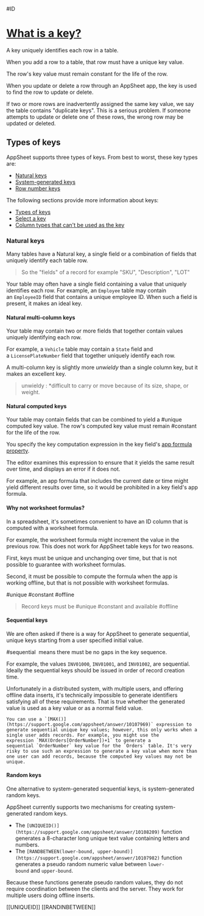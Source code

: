 #ID 

# [What is a key?](https://support.google.com/appsheet/answer/10106672?visit_id=638071750114024723-586269696&p=key&rd=1#types)

A key uniquely identifies each row in a table.

When you add a row to a table, that row must have a unique key value. 

The row's key value must remain constant for the life of the row.

When you update or delete a row through an AppSheet app, the key is used to find the row to update or delete.

If two or more rows are inadvertently assigned the same key value, we say the table contains "duplicate keys". This is a serious problem. If someone attempts to update or delete one of these rows, the wrong row may be updated or deleted.

## Types of keys

AppSheet supports three types of keys. From best to worst, these key types are:

-   [Natural keys](https://support.google.com/appsheet/answer/10106672?visit_id=638071750114024723-586269696&p=key&rd=1#natural-keys)
-   [System-generated keys](https://support.google.com/appsheet/answer/10106672?visit_id=638071750114024723-586269696&p=key&rd=1#system-generated-key)
-   [Row number keys](https://support.google.com/appsheet/answer/10106672?visit_id=638071750114024723-586269696&p=key&rd=1#row-number-key)

The following sections provide more information about keys:

-   [Types of keys](https://support.google.com/appsheet/answer/10106672?visit_id=638071750114024723-586269696&p=key&rd=1#types)
-   [Select a key](https://support.google.com/appsheet/answer/10106672?visit_id=638071750114024723-586269696&p=key&rd=1#select)
-   [Column types that can't be used as the key](https://support.google.com/appsheet/answer/10106672?visit_id=638071750114024723-586269696&p=key&rd=1#unsupported-column-types)


### Natural keys

Many tables have a Natural key, a single field or a combination of fields that uniquely identify each table row.

> So the "fields" of a record for example "SKU", "Description", "LOT"

Your table may often have a single field containing a value that uniquely identifies each row. For example, an `Employee` table may contain an `EmployeeID` field that contains a unique employee ID. When such a field is present, it makes an ideal key.

#### Natural multi-column keys

Your table may contain two or more fields that together contain values uniquely identifying each row. 

For example, a `Vehicle` table may contain a `State` field and a `LicensePlateNumber` field that together uniquely identify each row. 

A multi-column key is slightly more *unwieldy* than a single column key, but it makes an excellent key.

> unwieldy : *difficult to carry or move because of its size, shape, or weight.

#### Natural computed keys

Your table may contain fields that can be combined to yield a #unique computed key value. The row's computed key value must remain #constant for the life of the row.

You specify the key computation expression in the key field's [app formula property](https://support.google.com/appsheet/answer/10106437).

The editor examines this expression to ensure that it yields the same result over time, and displays an error if it does not. 

For example, an app formula that includes the current date or time might yield different results over time, so it would be prohibited in a key field's app formula.

#### Why not worksheet formulas?

In a spreadsheet, it's sometimes convenient to have an ID column that is computed with a worksheet formula. 

For example, the worksheet formula might increment the value in the previous row. This does not work for AppSheet table keys for two reasons. 

First, keys must be unique and unchanging over time, but that is not possible to guarantee with worksheet formulas. 

Second, it must be possible to compute the formula when the app is working offline, but that is not possible with worksheet formulas.

#unique #constant #offline

> Record keys must be #unique #constant and available #offline 

#### Sequential keys

We are often asked if there is a way for AppSheet to generate sequential, unique keys starting from a user specified initial value. 

#sequential  means there must be no gaps in the key sequence. 

For example, the values `INV01000`, `INV01001`, and `INV01002`, are sequential. Ideally the sequential keys should be issued in order of record creation time.

Unfortunately in a distributed system, with multiple users, and offering offline data inserts, it's technically impossible to generate identifiers satisfying all of these requirements. That is true whether the generated value is used as a key value or as a normal field value.

	You can use a `[MAX()](https://support.google.com/appsheet/answer/10107969)` expression to generate sequential unique key values; however, this only works when a single user adds records. For example, you might use the expression `MAX(Orders[OrderNumber])+1` to generate a sequential `OrderNumber` key value for the `Orders` table. It's very risky to use such an expression to generate a key value when more than one user can add records, because the computed key values may not be unique.


#### Random keys

One alternative to system-generated sequential keys, is system-generated random keys.

AppSheet currently supports two mechanisms for creating system-generated random keys.

-   The `[UNIQUEID()](https://support.google.com/appsheet/answer/10108209)` function generates a 8-character long unique text value containing letters and numbers.
-   The `[RANDBETWEEN(lower-bound, upper-bound)](https://support.google.com/appsheet/answer/10107982)` function generates a pseudo random numeric value between `lower-bound` and `upper-bound`.

Because these functions generate pseudo random values, they do not require coordination between the clients and the server. They work for multiple users doing offline inserts.

[[UNIQUEID]]
[[RANDINBETWEEN]]

